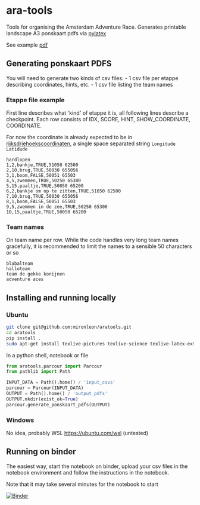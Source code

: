 # ara-tools

Tools for organising the Amsterdam Adventure Race. Generates printable landscape A3 ponskaart pdfs via [pylatex](https://github.com/JelteF/PyLaTeX)

See example [pdf](tests/example_data/pdfs/Etappe_1.pdf)

## Generating ponskaart PDFS

You will need to generate two kinds of csv files:
    - 1 csv file per etappe describing coordinates, hints, etc.
    - 1 csv file listing the team names

### Etappe file example

First line describes what 'kind' of etappe it is, all following lines describe a checkpoint. Each row consists of IDX, SCORE, HINT, SHOW_COORDINATE, COORDINATE.

For now the coordinate is already expected to be in [rijksdriehoekscoordinaten](https://nl.wikipedia.org/wiki/Rijksdriehoeksco%C3%B6rdinaten), a single space separated string `Longitude Latidude`

```csv
hardlopen
1,2,bankje,TRUE,51050 62500
2,10,brug,TRUE,50030 655056
3,1,boom,FALSE,50051 65503
4,5,zwemmen,TRUE,50250 65300
5,15,paaltje,TRUE,50050 65200
6,2,bankje om op te zitten,TRUE,51050 62500
7,10,brug,TRUE,50030 655056
8,1,boom,FALSE,50051 65503
9,5,zwemmen in de zee,TRUE,50250 65300
10,15,paaltje,TRUE,50050 65200
```

### Team names

On team name per row. While the code handles very long team names gracefully, it is recommended to limit the names to a sensible 50 characters or so

```csv
blabalteam
halloteam
team de gekke konijnen
adventure aces
```

## Installing and running locally

### Ubuntu

```bash
git clone git@github.com:mironleon/aratools.git
cd aratools
pip install .
sudo apt-get install texlive-pictures texlive-science texlive-latex-extra latexmk
```

In a python shell, notebook or file

```python
from aratools.parcour import Parcour
from pathlib import Path

INPUT_DATA = Path().home() / 'input_csvs'
parcour = Parcour(INPUT_DATA)
OUTPUT = Path().home() / 'output_pdfs'
OUTPUT.mkdir(exist_ok=True)
parcour.generate_ponskaart_pdfs(OUTPUT)
```

### Windows

No idea, probably WSL <https://ubuntu.com/wsl> (untested)

## Running on binder

The easiest way, start the notebook on binder, upload your csv files in the notebook environment and follow the instructions in the notebook.

Note that it may take several minutes for the notebook to start

[![Binder](https://mybinder.org/badge_logo.svg)](https://mybinder.org/v2/gh/mironleon/aratools/main?urlpath=lab/tree)
